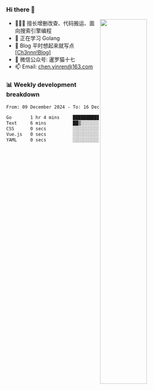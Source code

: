 

### Hi there 👋


<img align="right" width="50%" src="https://github-readme-stats.vercel.app/api?username=ch3nnn&show_icons=true">

- 👨🏻‍💻 擅长增删改查、代码搬运、面向搜索引擎编程
- 👀 正在学习 Golang
- 📗 Blog 平时想起来就写点 <a href="https://blog.ch3nnn.cn/" target="_blank">[Ch3nnn!Blog]</a>
- 💬 微信公众号: 暹罗猫十七
- 📫 Email: chen.yinren@163.com
<!-- - 📖 <a href="https://ch3nnn.blog.csdn.net" target="_blank">[CSDN博客]</a> -->



### 📊 Weekly development breakdown
<!--START_SECTION:waka-->

```txt
From: 09 December 2024 - To: 16 December 2024

Go       1 hr 4 mins     ██████████████████████▓░░   90.12 %
Text     6 mins          ██▒░░░░░░░░░░░░░░░░░░░░░░   09.77 %
CSS      0 secs          ░░░░░░░░░░░░░░░░░░░░░░░░░   00.09 %
Vue.js   0 secs          ░░░░░░░░░░░░░░░░░░░░░░░░░   00.03 %
YAML     0 secs          ░░░░░░░░░░░░░░░░░░░░░░░░░   00.00 %
```

<!--END_SECTION:waka-->


<!-- **Languages and Frameworks**

<code><img height="20" src="https://raw.githubusercontent.com/github/explore/80688e429a7d4ef2fca1e82350fe8e3517d3494d/topics/python/python.png" alt="Python" title="Python"></code>
<code><img height="25" src="https://raw.githubusercontent.com/github/explore/80688e429a7d4ef2fca1e82350fe8e3517d3494d/topics/go/go.png" alt="golang" title="golang"></code>
<code><img height="25" src="https://raw.githubusercontent.com/github/explore/80688e429a7d4ef2fca1e82350fe8e3517d3494d/topics/java/java.png" alt="golang" title="golang"></code>
<code><img height="25" src="https://raw.githubusercontent.com/github/explore/80688e429a7d4ef2fca1e82350fe8e3517d3494d/topics/django/django.png" alt="Django" title="Django"></code>
 -->


<!--
**ch3nnn/ch3nnn** is a ✨ _special_ ✨ repository because its `README.md` (this file) appears on your GitHub profile.

Here are some ideas to get you started:

- 🔭 I’m currently working on ...
- 🌱 I’m currently learning ...
- 👯 I’m looking to collaborate on ...
- 🤔 I’m looking for help with ...
- 💬 Ask me about ...
- 📫 How to reach me: ...
- 😄 Pronouns: ...
- ⚡ Fun fact: ...
-->
